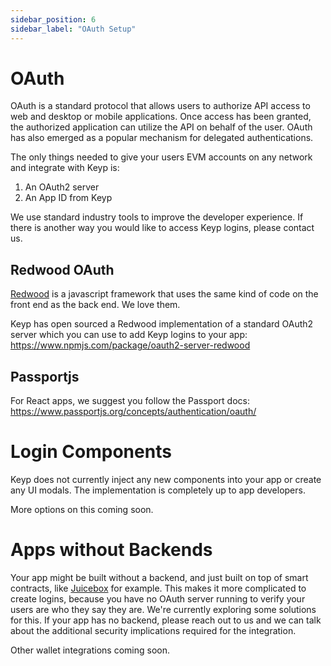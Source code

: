 ```yaml
---
sidebar_position: 6
sidebar_label: "OAuth Setup"
---
```


# OAuth

OAuth is a standard protocol that allows users to authorize API access to web and desktop or mobile applications. Once access has been granted, the authorized application can utilize the API on behalf of the user. OAuth has also emerged as a popular mechanism for delegated authentications.

The only things needed to give your users EVM accounts on any network and integrate with Keyp is:

1. An OAuth2 server
2. An App ID from Keyp

We use standard industry tools to improve the developer experience. If there is another way you would like to access Keyp logins, please contact us.

## Redwood OAuth

[Redwood](https://redwoodjs.com/) is a javascript framework that uses the same kind of code on the front end as the back end. We love them.

Keyp has open sourced a Redwood implementation of a standard OAuth2 server which you can use to add Keyp logins to your app: https://www.npmjs.com/package/oauth2-server-redwood

## Passportjs

For React apps, we suggest you follow the Passport docs: https://www.passportjs.org/concepts/authentication/oauth/

# Login Components

Keyp does not currently inject any new components into your app or create any UI modals. The implementation is completely up to app developers.

More options on this coming soon.

# Apps without Backends

Your app might be built without a backend, and just built on top of smart contracts, like [Juicebox](https://juicebox.money) for example. This makes it more complicated to create logins, because you have no OAuth server running to verify your users are who they say they are. We're currently exploring some solutions for this. If your app has no backend, please reach out to us and we can talk about the additional security implications required for the integration.

Other wallet integrations coming soon.
